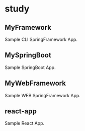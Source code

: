 # study

## MyFramework
Sample CLI SpringFramework App.

## MySpringBoot
Sample SpringBoot App.

## MyWebFramework
Sample WEB SpringFramework App.

## react-app
Sample React App.
